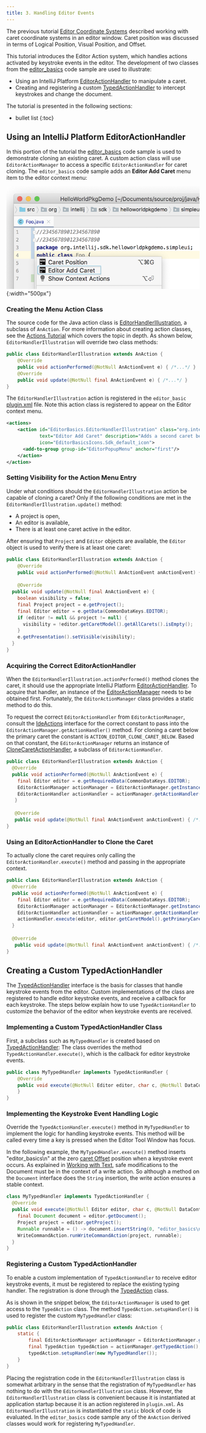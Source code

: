 ```yaml
---
title: 3. Handling Editor Events
---
```


The previous tutorial [Editor Coordinate Systems](coordinates_system.md) described working with caret coordinate systems in an editor window.
Caret position was discussed in terms of Logical Position, Visual Position, and Offset.

This tutorial introduces the Editor Action system, which handles actions activated by keystroke events in the editor.
The development of two classes from the [editor_basics](https://github.com/JetBrains/intellij-sdk-docs/tree/master/code_samples/editor_basics) code sample are used to illustrate:
* Using an IntelliJ Platform [EditorActionHandler](upsource:///platform/platform-api/src/com/intellij/openapi/editor/actionSystem/EditorActionHandler.java) to manipulate a caret.
* Creating and registering a custom [TypedActionHandler](upsource:///platform/platform-api/src/com/intellij/openapi/editor/actionSystem/TypedActionHandler.java) to intercept keystrokes and change the document.

The tutorial is presented in the following sections:
* bullet list
{:toc}

## Using an IntelliJ Platform EditorActionHandler
In this portion of the tutorial the [editor_basics](https://github.com/JetBrains/intellij-sdk-docs/tree/master/code_samples/editor_basics) code sample is used to demonstrate cloning an existing caret.
A custom action class will use `EditorActionManager` to access a specific `EditorActionHandler` for caret cloning.
The `editor_basics` code sample adds an **Editor Add Caret** menu item to the editor context menu:

![Editor Basics Menu](img/editor_add_caret.png){:width="500px"}

### Creating the Menu Action Class
The source code for the Java action class is [EditorHandlerIllustration](https://github.com/JetBrains/intellij-sdk-docs/blob/master/code_samples/editor_basics/src/main/java/org/intellij/sdk/editor/EditorHandlerIllustration.java), a subclass of `AnAction`.
For more information about creating action classes, see the [Actions Tutorial](/tutorials/action_system.md) which covers the topic in depth.
As shown below, `EditorHandlerIllustration` will override two class methods:
```java
public class EditorHandlerIllustration extends AnAction {
    @Override                                        
    public void actionPerformed(@NotNull AnActionEvent e) { /*...*/ }
    @Override
    public void update(@NotNull final AnActionEvent e) { /*...*/ }
}
```

The `EditorHandlerIllustration` action is registered in the `editor_basic` [plugin.xml](https://github.com/JetBrains/intellij-sdk-docs/blob/master/code_samples/editor_basics/src/main/resources/META-INF/plugin.xml) file.
Note this action class is registered to appear on the Editor context menu.
```xml
<actions>
    <action id="EditorBasics.EditorHandlerIllustration" class="org.intellij.sdk.editor.EditorHandlerIllustration"
            text="Editor Add Caret" description="Adds a second caret below the existing one."
            icon="EditorBasicsIcons.Sdk_default_icon">
      <add-to-group group-id="EditorPopupMenu" anchor="first"/>
    </action>
</action>
```

### Setting Visibility for the Action Menu Entry
Under what conditions should the `EditorHandlerIllustration` action be capable of cloning a caret?
Only if the following conditions are met in the `EditorHandlerIllustration.update()` method:
* A project is open,
* An editor is available,
* There is at least one caret active in the editor.

After ensuring that `Project` and `Editor` objects are available, the `Editor` object is used to verify there is at least one caret:
```java
public class EditorHandlerIllustration extends AnAction {
    @Override
    public void actionPerformed(@NotNull AnActionEvent anActionEvent) { /*...*/ }

    @Override
  public void update(@NotNull final AnActionEvent e) {
    boolean visibility = false;
    final Project project = e.getProject();
    final Editor editor = e.getData(CommonDataKeys.EDITOR);
    if (editor != null && project != null) {
      visibility = !editor.getCaretModel().getAllCarets().isEmpty();
    }
    e.getPresentation().setVisible(visibility);
  }
}
```

### Acquiring the Correct EditorActionHandler
When the `EditorHandlerIllustration.actionPerformed()` method clones the caret, it should use the appropriate IntelliJ Platform [EditorActionHandler](upsource:///platform/platform-api/src/com/intellij/openapi/editor/actionSystem/EditorActionHandler.java).
To acquire that handler, an instance of the [EditorActionManager](upsource:///platform/platform-api/src/com/intellij/openapi/editor/actionSystem/EditorActionManager.java) needs to be obtained first.
Fortunately, the `EditorActionManager` class provides a static method to do this.

To request the correct `EditorActionHandler` from `EditorActionManager`, consult the [IdeActions](upsource:///platform/platform-api/src/com/intellij/openapi/actionSystem/IdeActions.java) interface for the correct constant to pass into the `EditorActionManager.getActionHandler()` method.
For cloning a caret below the primary caret the constant is `ACTION_EDITOR_CLONE_CARET_BELOW`.
Based on that constant, the `EditorActionManager` returns an instance of [CloneCaretActionHandler](upsource:///platform/platform-impl/src/com/intellij/openapi/editor/actions/CloneCaretActionHandler.java), a subclass of `EditorActionHandler`.
```java
public class EditorHandlerIllustration extends AnAction {
  @Override
  public void actionPerformed(@NotNull AnActionEvent e) {
    final Editor editor = e.getRequiredData(CommonDataKeys.EDITOR);
    EditorActionManager actionManager = EditorActionManager.getInstance();
    EditorActionHandler actionHandler = actionManager.getActionHandler(IdeActions.ACTION_EDITOR_CLONE_CARET_BELOW);
   }

   @Override
   public void update(@NotNull final AnActionEvent anActionEvent) { /*...*/ }
}
```

### Using an EditorActionHandler to Clone the Caret
To actually clone the caret requires only calling the `EditorActionHandler.execute()` method and passing in the appropriate context.
```java
public class EditorHandlerIllustration extends AnAction {
  @Override
  public void actionPerformed(@NotNull AnActionEvent e) {
    final Editor editor = e.getRequiredData(CommonDataKeys.EDITOR);
    EditorActionManager actionManager = EditorActionManager.getInstance();
    EditorActionHandler actionHandler = actionManager.getActionHandler(IdeActions.ACTION_EDITOR_CLONE_CARET_BELOW);
    actionHandler.execute(editor, editor.getCaretModel().getPrimaryCaret(), e.getDataContext());
  }

  @Override
   public void update(@NotNull final AnActionEvent anActionEvent) { /*...*/ }
}
```


## Creating a Custom TypedActionHandler
The [TypedActionHandler](upsource:///platform/platform-api/src/com/intellij/openapi/editor/actionSystem/TypedActionHandler.java) interface is the basis for classes that handle keystroke events from the editor.
Custom implementations of the class are registered to handle editor keystroke events, and receive a callback for each keystroke.
The steps below explain how to use `TypedActionHandler` to customize the behavior of the editor when keystroke events are received.

### Implementing a Custom TypedActionHandler Class
First, a subclass such as `MyTypedHandler` is created based on [TypedActionHandler](upsource:///platform/platform-api/src/com/intellij/openapi/editor/actionSystem/TypedActionHandler.java):
The class overrides the method `TypedActionHandler.execute()`, which is the callback for editor keystroke events.
```java
public class MyTypedHandler implements TypedActionHandler {
    @Override
    public void execute(@NotNull Editor editor, char c, @NotNull DataContext dataContext) {
    }
}
```

### Implementing the Keystroke Event Handling Logic
Override the `TypedActionHandler.execute()` method in `MyTypedHandler` to implement the logic for handling keystroke events. 
This method will be called every time a key is pressed when the Editor Tool Window has focus.

In the following example, the `MyTypedHandler.execute()` method inserts "editor_basics\n" at the zero [caret Offset](coordinates_system.md#caret-offset) position when a keystroke event occurs. 
As explained in [Working with Text](working_with_text.md#safely-modifying-text-in-a-document), safe modifications to the Document must be in the context of a write action. 
So although a method on the `Document` interface does the `String` insertion, the write action ensures a stable context.
```java
class MyTypedHandler implements TypedActionHandler {
  @Override
  public void execute(@NotNull Editor editor, char c, @NotNull DataContext dataContext) {
    final Document document = editor.getDocument();
    Project project = editor.getProject();
    Runnable runnable = () -> document.insertString(0, "editor_basics\n");
    WriteCommandAction.runWriteCommandAction(project, runnable);
  }
}
```

### Registering a Custom TypedActionHandler
To enable a custom implementation of `TypedActionHandler` to receive editor keystroke events, it must be registered to replace the existing typing handler.
The registration is done through the [TypedAction](upsource:///platform/platform-api/src/com/intellij/openapi/editor/actionSystem/TypedAction.java) class.

As is shown in the snippet below, the `EditorActionManager` is used to get access to the `TypedAction` class.
The method `TypedAction.setupHandler()` is used to register the custom `MyTypedHandler` class:
```java
public class EditorHandlerIllustration extends AnAction {
    static {
        final EditorActionManager actionManager = EditorActionManager.getInstance();
        final TypedAction typedAction = actionManager.getTypedAction();
        typedAction.setupHandler(new MyTypedHandler());
    }
}
```

Placing the registration code in the `EditorHandlerIllustration` class is somewhat arbitrary in the sense that the registration of `MyTypedHandler` has nothing to do with the `EditorHandlerIllustration` class.
However, the `EditorHandlerIllustration` class is convenient because it is instantiated at application startup because it is an action registered in `plugin.xml`.
As `EditorHandlerIllustration` is instantiated the `static` block of code is evaluated.
In the `editor_basics` code sample any of the `AnAction` derived classes would work for registering `MyTypedHandler`.
